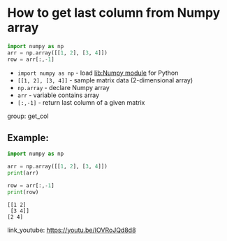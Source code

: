 # How to get last column from Numpy array

```python
import numpy as np
arr = np.array([[1, 2], [3, 4]])
row = arr[:,-1]
```

- `import numpy as np` - load [lib:Numpy module](/python-numpy/how-to-install-python-numpy-lib) for Python
- `[[1, 2], [3, 4]]` - sample matrix data (2-dimensional array)
- `np.array` - declare Numpy array
- `arr` - variable contains array
- `[:,-1]` - return last column of a given matrix

group: get_col

## Example: 
```python
import numpy as np

arr = np.array([[1, 2], [3, 4]])
print(arr)

row = arr[:,-1]
print(row)
```
```
[[1 2]
 [3 4]]
[2 4]

```

link_youtube: https://youtu.be/IOVRoJQd8d8
